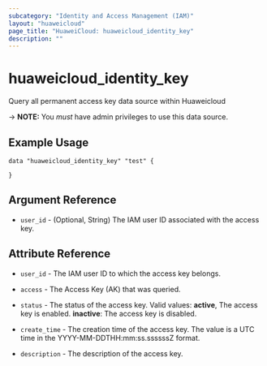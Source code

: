 ```yaml
---
subcategory: "Identity and Access Management (IAM)"
layout: "huaweicloud"
page_title: "HuaweiCloud: huaweicloud_identity_key"
description: ""
---
```


# huaweicloud_identity_key

Query all permanent access key data source within Huaweicloud

-> **NOTE:** You *must* have admin privileges to use this data source.

## Example Usage

```hcl
data "huaweicloud_identity_key" "test" {

}

```

## Argument Reference

* `user_id` - (Optional, String) The IAM user ID associated with the access key.

## Attribute Reference

* `user_id` -  The IAM user ID to which the access key belongs.

* `access` - The Access Key (AK) that was queried.

* `status` - The status of the access key. Valid values: **active**, The access key is enabled. **inactive**: The access key is disabled.

* `create_time` - The creation time of the access key. The value is a UTC time in the YYYY-MM-DDTHH:mm:ss.ssssssZ format.

* `description` - The description of the access key.


